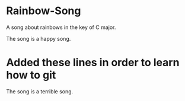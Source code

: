 # Rainbow-Song

A song about rainbows in the key of C major.

The song is a happy song.

# Added these lines in order to learn how to git
The song is a terrible song.
